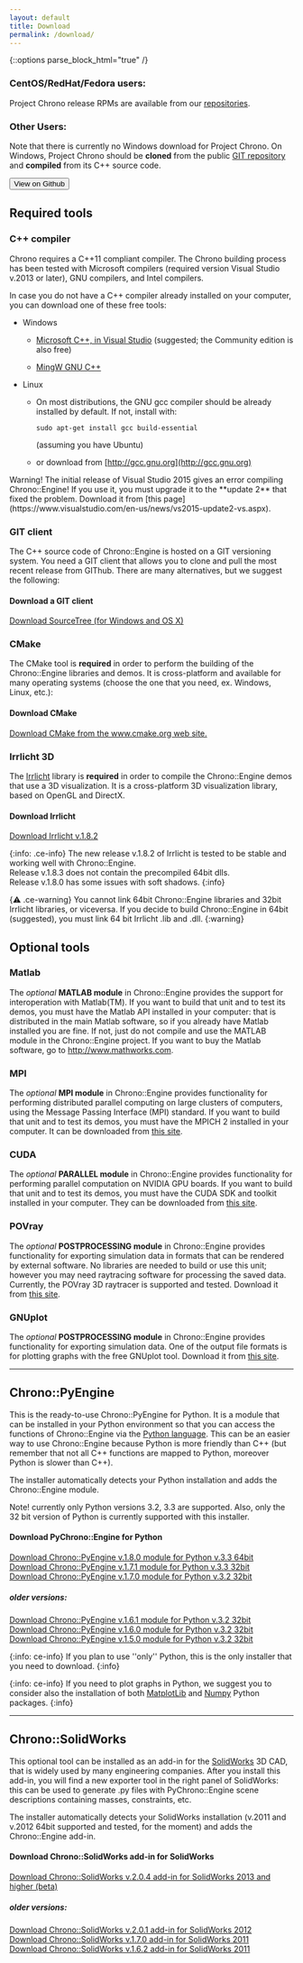 ```yaml
---
layout: default
title: Download
permalink: /download/
---
```


{::options parse_block_html="true" /}

### CentOS/RedHat/Fedora users:
Project Chrono release RPMs are available from our [repositories](http://projectchrono.org/repos/projectchrono-repo-0.1.0-1.noarch.rpm).

### Other Users:
Note that there is currently no Windows download for Project Chrono. On Windows, Project Chrono should be **cloned** from the public [GIT repository](https://github.com/projectchrono/chrono) and **compiled** from its C++ source code.

<div>
<a href="https://github.com/projectchrono/chrono">
<button type="button" class="btn btn-default btn-lg"> <i class="fa fa-github-square fa-1x"></i> 
View on Github 
</button>
</a>
</div>


Required tools
--------------

### C++ compiler 

Chrono requires a C++11 compliant compiler. The Chrono building process has been tested with Microsoft compilers (required version Visual Studio v.2013 or later), GNU compilers, and Intel compilers.

<div class="ce-info">

In case you do not have a C++ compiler already installed on your computer, you can download one of these free tools:

* Windows 

  * [Microsoft C++, in Visual Studio](https://www.visualstudio.com)  (suggested; the Community edition is also free)
  
  * [MingW GNU C++](http://www.mingw.org/wiki/InstallationHOWTOforMinGW)
  
* Linux 

  * On most distributions, the GNU gcc compiler should be already installed by default. If not, install with:  
	```
	sudo apt-get install gcc build-essential 
	```  
    (assuming you have Ubuntu) 
   
  * or download from [http://gcc.gnu.org](http://gcc.gnu.org)
</div>

<div class="ce-danger">
Warning! The initial release of Visual Studio 2015 gives an 
error compiling Chrono::Engine! If you use it, you must upgrade it to 
the **update 2** that fixed the problem. Download it from 
[this page](https://www.visualstudio.com/en-us/news/vs2015-update2-vs.aspx). 
</div>


### GIT client

The C++ source code of Chrono::Engine is hosted on a GIT versioning system. 
You need a GIT client that allows you to clone and pull the most recent release from GIThub. 
There are many alternatives, but we suggest the following:

<div class="well">
<h4> <span class="glyphicon glyphicon-download-alt"></span> Download a GIT client</h4>
<a href="https://www.sourcetreeapp.com/">Download SourceTree (for Windows and OS X)</a>
</div>
	
### CMake

The CMake tool is **required** in order to perform the building of the
Chrono::Engine libraries and demos. It is cross-platform and available
for many operating systems (choose the one that you need, ex. Windows,
Linux, etc.):

<div class="well">
<h4> <span class="glyphicon glyphicon-download-alt"></span> Download CMake</h4>
<a href="http://www.cmake.org/cmake/resources/software.html">Download CMake from the www.cmake.org web site.</a>
</div>

### Irrlicht 3D

The [Irrlicht](http://irrlicht.sourceforge.net/downloads.html) library
is **required** in order to compile the Chrono::Engine demos that use a
3D visualization. It is a cross-platform 3D visualization library, based
on OpenGL and DirectX.

<div class="well">
<h4> <span class="glyphicon glyphicon-download-alt"></span> Download Irrlicht</h4>
<a href="http://downloads.sourceforge.net/irrlicht/irrlicht-1.8.2.zip">Download Irrlicht v.1.8.2 </a>
</div>


{:info: .ce-info}
The new release v.1.8.2 of Irrlicht is tested to be stable and working well with Chrono::Engine.  
Release v.1.8.3 does not contain the precompiled 64bit dlls.  
Release v.1.8.0 has some issues with soft shadows.
{:info}

{:warning: .ce-warning}
You cannot link 64bit Chrono::Engine libraries and 32bit Irrlicht libraries, or viceversa. If you decide to build Chrono::Engine in 64bit (suggested), you must link 64 bit Irrlicht .lib and .dll. 
{:warning}


Optional tools
--------------

### Matlab

The *optional* **MATLAB module** in Chrono::Engine provides the support
for interoperation with Matlab(TM). If you want to build that unit and
to test its demos, you must have the Matlab API installed in your
computer: that is distributed in the main Matlab software, so if you
already have Matlab installed you are fine. If not, just do not compile and use the
MATLAB module in the Chrono::Engine project. If you want to buy the
Matlab software, go to
[<http://www.mathworks.com>](http://www.mathworks.com).

### MPI

The *optional* **MPI module** in Chrono::Engine provides functionality
for performing distributed parallel computing on large clusters of
computers, using the Message Passing Interface (MPI) standard. If you
want to build that unit and to test its demos, you must have the MPICH 2
installed in your computer. It can be downloaded from [this
site](http://www.mcs.anl.gov/research/projects/mpich2/downloads/index.php?s=downloads).

### CUDA

The *optional* **PARALLEL module** in Chrono::Engine provides functionality
for performing parallel computation on NVIDIA GPU boards. If you want to
build that unit and to test its demos, you must have the CUDA SDK and
toolkit installed in your computer. They can be downloaded from [this
site](http://developer.nvidia.com/object/cuda_downloads.html).

### POVray

The *optional* **POSTPROCESSING module** in Chrono::Engine provides
functionality for exporting simulation data in formats that can be
rendered by external software. No libraries are needed to build or use
this unit; however you may need raytracing software for
processing the saved data. Currently, the POVray 3D raytracer is
supported and tested. Download it from [this
site](http://www.povray.org).

### GNUplot

The *optional* **POSTPROCESSING module** in Chrono::Engine provides
functionality for exporting simulation data. One of the output file formats 
is for plotting graphs with the free GNUplot tool. Download it from [this
site](http://www.gnuplot.info).




---


Chrono::PyEngine
----------------

This is the ready-to-use Chrono::PyEngine for Python. It is a module
that can be installed in your Python environment so that you can access
the functions of Chrono::Engine via the [Python
language](http://www.python.org). This can be an easier way to use
Chrono::Engine because Python is more friendly than C++ (but remember
that not all C++ functions are mapped to Python, moreover Python is
slower than C++).

The installer automatically detects your Python installation and adds
the Chrono::Engine module.

Note! currently only Python versions 3.2, 3.3 are supported. Also, only
the 32 bit version of Python is currently supported with this installer.


<div class="well">
<h4> <span class="glyphicon glyphicon-download-alt"></span> Download PyChrono::Engine for Python</h4>

<a href="http://www.chronoengine.info/download/PyChronoEngine_v1.8.0.exe"> Download Chrono::PyEngine v.1.8.0 module for Python v.3.3 64bit</a><br />
<a href="http://www.chronoengine.info/download/PyChronoEngine_v1.7.1.exe"> Download Chrono::PyEngine v.1.7.1 module for Python v.3.3 32bit</a><br />
<a href="http://www.chronoengine.info/download/PyChronoEngine_v1.7.0.exe"> Download Chrono::PyEngine v.1.7.0 module for Python v.3.2 32bit</a><br />

<h5> older versions:</h5>

<a href="http://www.chronoengine.info/download/ChronoEngine_for_Python_v1.61.exe"> Download Chrono::PyEngine v.1.6.1 module for Python v.3.2 32bit</a><br />
<a href="http://www.chronoengine.info/download/ChronoEngine_for_Python_v1.60.exe"> Download Chrono::PyEngine v.1.6.0 module for Python v.3.2 32bit</a><br />
<a href="http://www.chronoengine.info/download/ChronoEngine_for_Python_v1.50.exe"> Download Chrono::PyEngine v.1.5.0 module for Python v.3.2 32bit</a>

</div>

{:info: ce-info} 
If you plan to use ''only'' Python, this is the only installer that you need to download.
{:info}



{:info: ce-info}
If you need to plot graphs in Python, we suggest you to consider also the installation of both 
[MatplotLib](http://matplotlib.org/downloads.html) and 
[Numpy](http://www.numpy.org) 
Python packages.
{:info}

---


Chrono::SolidWorks
------------------

This optional tool can be installed as an add-in for the
[SolidWorks](http://www.SolidWorks.com) 3D CAD, that is widely used by
many engineering companies. After you install this add-in, you will find
a new exporter tool in the right panel of SolidWorks: this can be used
to generate .py files with PyChrono::Engine scene descriptions
containing masses, constraints, etc.

The installer automatically detects your SolidWorks installation (v.2011
and v.2012 64bit supported and tested, for the moment) and adds the
Chrono::Engine add-in.

		  
<div class="well">
<h4> <span class="glyphicon glyphicon-download-alt"></span> Download Chrono::SolidWorks add-in for SolidWorks</h4>
<a href="http://www.chronoengine.info/download/ChronoEngine_SolidWorks_v2.04.exe"> Download Chrono::SolidWorks v.2.0.4 add-in for SolidWorks 2013 and higher (beta)</a><br />

<h5> older versions:</h5>

<a href="http://www.chronoengine.info/download/ChronoEngine_SolidWorks_v2.01.exe"> Download Chrono::SolidWorks v.2.0.1 add-in for SolidWorks 2012</a><br />
<a href="http://www.chronoengine.info/download/ChronoEngine_SolidWorks_v1.70.exe"> Download Chrono::SolidWorks v.1.7.0 add-in for SolidWorks 2011</a><br />
<a href="http://www.chronoengine.info/download/ChronoEngine_SolidWorks_v1.62.exe"> Download Chrono::SolidWorks v.1.6.2 add-in for SolidWorks 2011</a>

</div>
